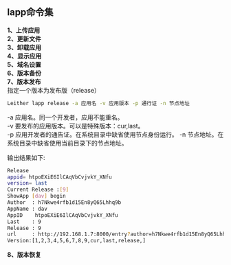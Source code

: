 ## lapp命令集  

**1、上传应用**  
**2、更新文件**  
**3、卸载应用**  
**4、显示应用**  
**5、域名设置**   
**6、版本备份**  
**7、版本发布**   
指定一个版本为发布版（release）
<a id="release"></a>  
```bash  
Leither lapp release -a 应用名 -v 应用版本 -p 通行证 -n 节点地址

```  
-a 应用名。同一个开发者，应用不能重名。  
-v 要发布的应用版本。可以是特殊版本：cur,last。  
-p 应用开发者的通告证。在系统目录中缺省使用节点身份运行。
-n 节点地址。在系统目录中缺省使用当前目录下的节点地址。
  
输出结果如下:
```bash  
Release
appid= htpoEXiE6IlCAqVbCvjvkY_XNfu
version= last
Current Release :[9]
ShowApp [dav] begin
Author  : h7Nkwe4rfb1d15En8yQ65Lhhq9b
AppName : dav
AppID    htpoEXiE6IlCAqVbCvjvkY_XNfu
Last    : 9
Release : 9
url     : http://192.168.1.7:8000/entry?author=h7Nkwe4rfb1d15En8yQ65Lhhq9b&app=dav&ver=cur       
Version:[1,2,3,4,5,6,7,8,9,cur,last,release,]
```
**8、版本恢复**   

